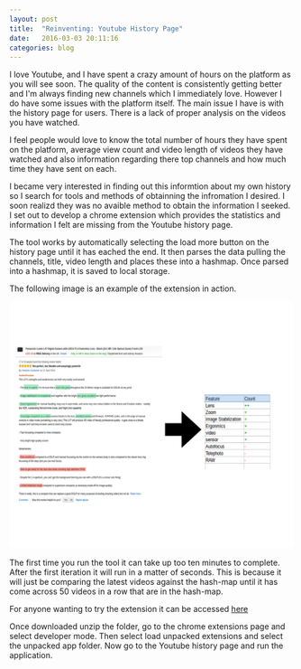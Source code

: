 ```yaml
---
layout: post
title:  "Reinventing: Youtube History Page"
date:   2016-03-03 20:11:16
categories: blog
---
```


I love Youtube, and I have spent a crazy amount of hours on the platform as you will see soon. The
quality of the content is consistently getting better and I'm always finding new
channels which I immediately love. However I do have some
issues with the platform itself. The main issue I have is with the history page for users. There is a
lack of proper analysis on the videos you have watched.

I feel people would love to know the total number of hours they have spent on the platform, average
view count and video length of videos they have watched and also information regarding there top channels
and how much time they have sent on each.

I became very interested in finding out this informtion about my own history so I search for tools and methods
of obtainning the infromation I desired. I soon realizd they was no avaible method to obtain the information I seeked.
I set out to develop a chrome extension which provides the statistics and information I felt are missing from the Youtube history page.


The tool works by automatically selecting the load more button on the history page until it has eached the end.
It then parses the data pulling the channels, title, video length and places
these into a hashmap. Once parsed into a hashmap, it is saved to local storage.

The following image is an example of the extension in action.

<div class="honeycombpic">
<img src="https://raw.githubusercontent.com/bawn92/bawn92.github.io/master/assets/img/feature-extraction.png"/>
</div>

The first time you run the tool it can take up too ten minutes to complete.
After the first iteration it will run in a matter of seconds. This is because it
will just be comparing the latest videos against the hash-map until it has come
across 50 videos in a row that are in the hash-map.

For anyone wanting to try the extension it can be accessed [here](https://www.dropbox.com/s/3jqvgvtlv69gmi9/app.tar.gz?dl=0)



Once downloaded unzip the folder, go to the chrome extensions page and select
developer mode. Then select load unpacked extensions and select the unpacked
app folder. Now go to the Youtube history page and run the application.
